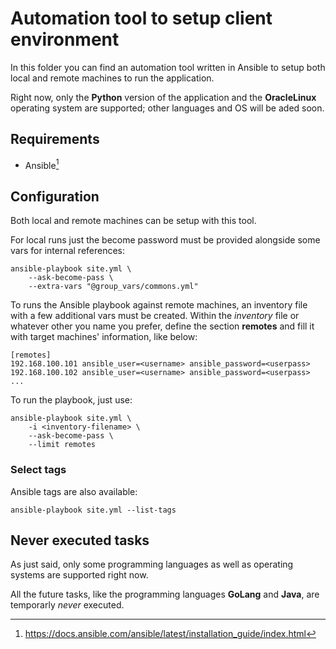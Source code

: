 # Automation tool to setup client environment

In this folder you can find an automation tool written in Ansible to setup both
local and remote machines to run the application.

Right now, only the **Python** version of the application and the
**OracleLinux** operating system are supported; other languages and OS will be
aded soon.


## Requirements

- Ansible[^1]


## Configuration

Both local and remote machines can be setup with this tool.

For local runs just the become password must be provided alongside some vars
for internal references:

    ansible-playbook site.yml \
        --ask-become-pass \
        --extra-vars "@group_vars/commons.yml"

To runs the Ansible playbook against remote machines, an inventory file with a
few additional vars must be created. Within the *inventory* file or whatever
other you name you prefer, define the section **remotes** and fill it with
target machines' information, like below:

    [remotes]
    192.168.100.101 ansible_user=<username> ansible_password=<userpass>
    192.168.100.102 ansible_user=<username> ansible_password=<userpass>
    ...

To run the playbook, just use:

    ansible-playbook site.yml \
        -i <inventory-filename> \
        --ask-become-pass \
        --limit remotes


### Select tags

Ansible tags are also available:

    ansible-playbook site.yml --list-tags


## Never executed tasks

As just said, only some programming languages as well as operating systems are
supported right now.

All the future tasks, like the programming languages **GoLang** and **Java**,
are temporarly *never* executed.


[^1]: https://docs.ansible.com/ansible/latest/installation_guide/index.html
[^2]: https://docs.ansible.com/ansible/latest/user_guide/playbooks_tags.html
